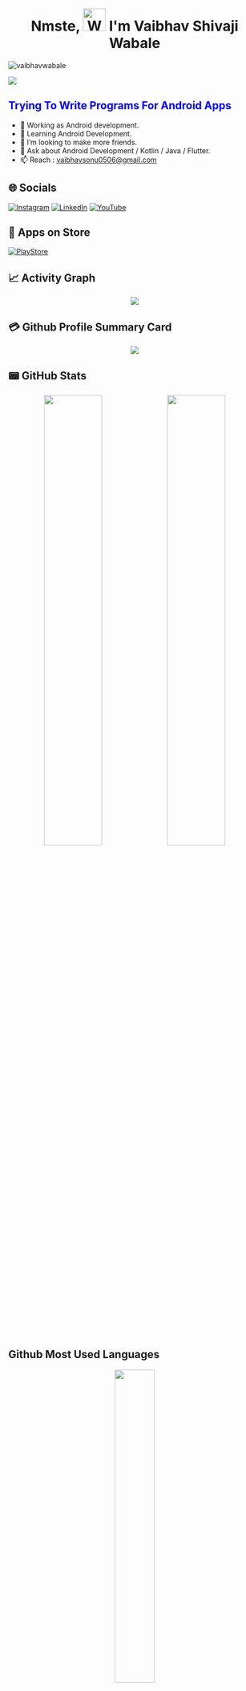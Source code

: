 <h1 align="center"> Nmste, <img src="https://raw.githubusercontent.com/nixin72/nixin72/master/wave.gif" 
         alt="Waving hand animated gif"
         height="45"
         width="45" /> I'm Vaibhav Shivaji Wabale</h1>

<p align="left"> <img src="https://komarev.com/ghpvc/?username=vaibhavwabale&label=Views&color=blue&style=plastic&style=for-the-badge" alt="vaibhavwabale" /> 
</p>

[![](https://visitcount.itsvg.in/api?id=vaibhavwabale&icon=0&color=1)](https://visitcount.itsvg.in)

<h2 style="color:blue"> Trying To Write Programs For Android Apps</h2>

- 🔭 Working as Android development.
- 🌱 Learning Android Development.
- 👯 I’m looking to make more friends.
- 💬 Ask about Android Development / Kotlin / Java / Flutter.
- 📫 Reach : vaibhavsonu0506@gmail.com

## 🌐 Socials
[![Instagram](https://img.shields.io/badge/Instagram-E4405F?style=for-the-badge&logo=instagram&logoColor=white)](https://instagram.com/_vaibhav.wable) [![LinkedIn](https://img.shields.io/badge/LinkedIn-0077B5?style=for-the-badge&logo=linkedin&logoColor=white)](https://linkedin.com/in/vaibhavwable)  [![YouTube](https://img.shields.io/badge/YouTube-FF0000?style=for-the-badge&logo=youtube&logoColor=white)]([https://www.youtube.com/channel/UCWdE3k-uxwIy0QI5MuGUfJg/featured])

## 🛒 Apps on Store
[![PlayStore](https://img.shields.io/badge/Google_Play-414141?style=for-the-badge&logo=google-play&logoColor=white)]([https://play.google.com/store/apps/developer?id=Computer+Coding])

## 📈 Activity Graph
<p align="center">
	<img src="https://activity-graph.herokuapp.com/graph?username=vaibhavwabale&theme=minimal"/>
</p>

## 💳 Github Profile Summary Card
<p align="center">
  <img src="https://github-profile-summary-cards.vercel.app/api/cards/profile-details?username=vaibhavwabale&theme=vue"/>
</p>

## 📟 GitHub Stats
<p align="center">
	<img width="48%" src="https://github-readme-stats.vercel.app/api?username=vaibhavwabale&show_icons=true&theme=vue" />
	<img width="48%" src="https://github-readme-streak-stats.herokuapp.com/?user=vaibhavwabale&theme=vue" />
</p>

## Github Most Used Languages
<p align="center">
	<img width="40%" src="https://github-readme-stats.vercel.app/api/top-langs/?username=vaibhavwabale&theme=tokyonight" />
</p>
  

<div align="center">

### Show some ❤️ by starring some of the repositories!

</div>
